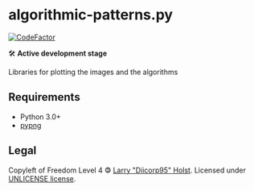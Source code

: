 # algorithmic-patterns.py

[![CodeFactor](https://www.codefactor.io/repository/github/diicorp95/algorithmic-patterns.py/badge)](https://www.codefactor.io/repository/github/diicorp95/algorithmic-patterns.py/issues)

🛠️ **Active development stage**

Libraries for plotting the images and the algorithms

## Requirements
* Python 3.0+
* [pypng](https://pypi.org/project/pypng/)

## Legal
Copyleft of Freedom Level 4 &#127279; [Larry "Diicorp95" Holst](https://github.com/Diicorp95). Licensed under [UNLICENSE license](https://unlicense.org).

